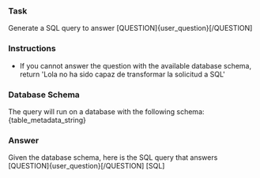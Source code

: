 ### Task
Generate a SQL query to answer [QUESTION]{user_question}[/QUESTION]

### Instructions
- If you cannot answer the question with the available database schema, return 'Lola no ha sido capaz de transformar la solicitud a SQL'

### Database Schema
The query will run on a database with the following schema:
{table_metadata_string}

### Answer
Given the database schema, here is the SQL query that answers [QUESTION]{user_question}[/QUESTION]
[SQL]
